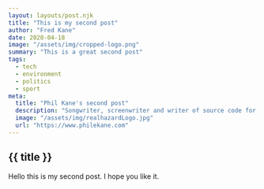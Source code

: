 ```yaml
---
layout: layouts/post.njk
title: "This is my second post"
author: "Fred Kane"
date: 2020-04-18
image: "/assets/img/cropped-logo.png"
summary: "This is a great second post"
tags:
  - tech
  - environment
  - politics
  - sport
meta:
  title: "Phil Kane's second post"
  description: "Songwriter, screenwriter and writer of source code for web applications."
  image: "/assets/img/realhazardLogo.jpg"
  url: "https://www.philekane.com"
---
```

## {{ title }}
Hello this is my second post. I hope you like it.
